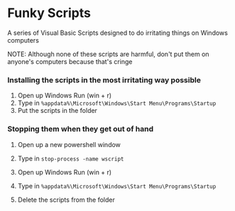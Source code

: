 # Funky Scripts

A series of Visual Basic Scripts designed to do irritating things on Windows computers

NOTE: Although none of these scripts are harmful, don't put them on anyone's computers because that's cringe

### Installing the scripts in the most irritating way possible

1) Open up Windows Run (win + r)
2) Type in `%appdata%\Microsoft\Windows\Start Menu\Programs\Startup`
3) Put the scripts in the folder

### Stopping them when they get out of hand

1) Open up a new powershell window
2) Type in `stop-process -name wscript`

3) Open up Windows Run (win + r)
4) Type in `%appdata%\Microsoft\Windows\Start Menu\Programs\Startup`
5) Delete the scripts from the folder